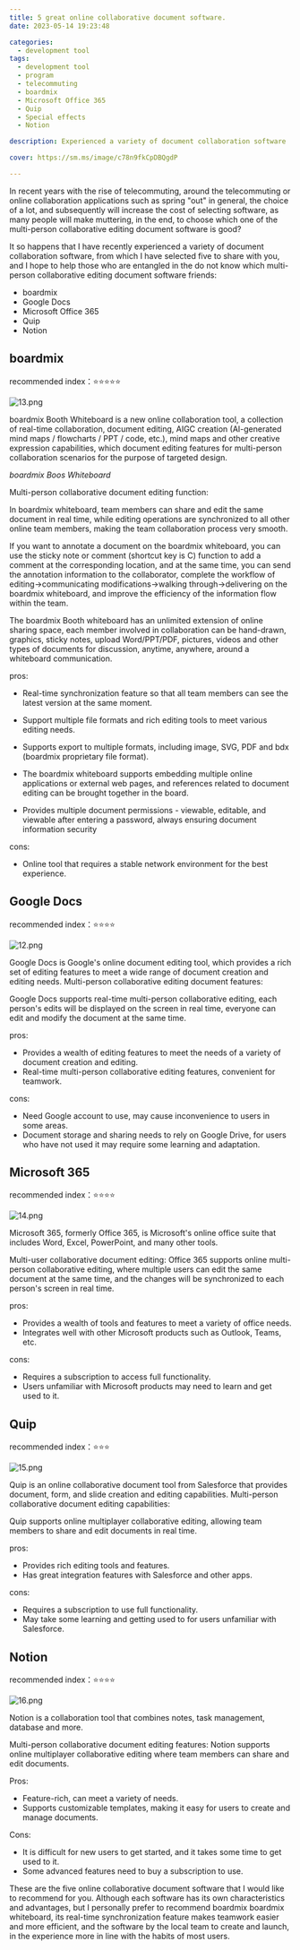 ```yaml
---
title: 5 great online collaborative document software.
date: 2023-05-14 19:23:48

categories:
  - development tool
tags: 
  - development tool
  - program
  - telecommuting
  - boardmix
  - Microsoft Office 365
  - Quip
  - Special effects
  - Notion

description: Experienced a variety of document collaboration software

cover: https://sm.ms/image/c78n9fkCpDBQgdP

---
```


In recent years with the rise of telecommuting, around the telecommuting or online collaboration applications such as spring "out" in general, the choice of a lot, and subsequently will increase the cost of selecting software, as many people will make muttering, in the end, to choose which one of the multi-person collaborative editing document software is good?

It so happens that I have recently experienced a variety of document collaboration software, from which I have selected five to share with you, and I hope to help those who are entangled in the do not know which multi-person collaborative editing document software friends:

- boardmix
- Google Docs
- Microsoft Office 365
- Quip
- Notion

## boardmix

recommended index：⭐⭐⭐⭐⭐

![13.png](https://s2.loli.net/2023/09/23/2MgxkhywHq9LK4t.png)

boardmix Booth Whiteboard is a new online collaboration tool, a collection of real-time collaboration, document editing, AIGC creation (AI-generated mind maps / flowcharts / PPT / code, etc.), mind maps and other creative expression capabilities, which document editing features for multi-person collaboration scenarios for the purpose of targeted design.

*boardmix Boos Whiteboard*

Multi-person collaborative document editing function:

In boardmix whiteboard, team members can share and edit the same document in real time, while editing operations are synchronized to all other online team members, making the team collaboration process very smooth.

If you want to annotate a document on the boardmix whiteboard, you can use the sticky note or comment (shortcut key is C) function to add a comment at the corresponding location, and at the same time, you can send the annotation information to the collaborator, complete the workflow of editing→communicating modifications→walking through→delivering on the boardmix whiteboard, and improve the efficiency of the information flow within the team.

The boardmix Booth whiteboard has an unlimited extension of online sharing space, each member involved in collaboration can be hand-drawn, graphics, sticky notes, upload Word/PPT/PDF, pictures, videos and other types of documents for discussion, anytime, anywhere, around a whiteboard communication.

pros:

- Real-time synchronization feature so that all team members can see the latest version at the same moment.

- Support multiple file formats and rich editing tools to meet various editing needs.

- Supports export to multiple formats, including image, SVG, PDF and bdx (boardmix proprietary file format).

- The boardmix whiteboard supports embedding multiple online applications or external web pages, and references related to document editing can be brought together in the board.

- Provides multiple document permissions - viewable, editable, and viewable after entering a password, always ensuring document information security

cons:

- Online tool that requires a stable network environment for the best experience.

## Google Docs

recommended index：⭐⭐⭐⭐

![12.png](https://s2.loli.net/2023/09/23/c78n9fkCpDBQgdP.png)

Google Docs is Google's online document editing tool, which provides a rich set of editing features to meet a wide range of document creation and editing needs. Multi-person collaborative editing document features:

Google Docs supports real-time multi-person collaborative editing, each person's edits will be displayed on the screen in real time, everyone can edit and modify the document at the same time.

pros:

- Provides a wealth of editing features to meet the needs of a variety of document creation and editing.
- Real-time multi-person collaborative editing features, convenient for teamwork.

cons:

- Need Google account to use, may cause inconvenience to users in some areas.
- Document storage and sharing needs to rely on Google Drive, for users who have not used it may require some learning and adaptation.

## Microsoft 365

recommended index：⭐⭐⭐⭐

![14.png](https://s2.loli.net/2023/09/23/S7p6lmVFgyrkjwt.png)

Microsoft 365, formerly Office 365, is Microsoft's online office suite that includes Word, Excel, PowerPoint, and many other tools.

Multi-user collaborative document editing:
Office 365 supports online multi-person collaborative editing, where multiple users can edit the same document at the same time, and the changes will be synchronized to each person's screen in real time.

pros:

- Provides a wealth of tools and features to meet a variety of office needs.
- Integrates well with other Microsoft products such as Outlook, Teams, etc.

cons:

- Requires a subscription to access full functionality.
- Users unfamiliar with Microsoft products may need to learn and get used to it.

## Quip

recommended index：⭐⭐⭐

![15.png](https://s2.loli.net/2023/09/23/U9OGySJpwPCoiER.png)

Quip is an online collaborative document tool from Salesforce that provides document, form, and slide creation and editing capabilities.
Multi-person collaborative document editing capabilities:

Quip supports online multiplayer collaborative editing, allowing team members to share and edit documents in real time.

pros:

- Provides rich editing tools and features.
- Has great integration features with Salesforce and other apps.

cons:

- Requires a subscription to use full functionality.
- May take some learning and getting used to for users unfamiliar with Salesforce.

## Notion

recommended index：⭐⭐⭐⭐

![16.png](https://s2.loli.net/2023/09/23/8wFJgG5fm9D7XbC.png)

Notion is a collaboration tool that combines notes, task management, database and more.

Multi-person collaborative document editing features:
Notion supports online multiplayer collaborative editing where team members can share and edit documents.

Pros:

- Feature-rich, can meet a variety of needs.
- Supports customizable templates, making it easy for users to create and manage documents.

Cons:

- It is difficult for new users to get started, and it takes some time to get used to it.
- Some advanced features need to buy a subscription to use.

These are the five online collaborative document software that I would like to recommend for you.
Although each software has its own characteristics and advantages, but I personally prefer to recommend boardmix boardmix whiteboard, its real-time synchronization feature makes teamwork easier and more efficient, and the software by the local team to create and launch, in the experience more in line with the habits of most users.










